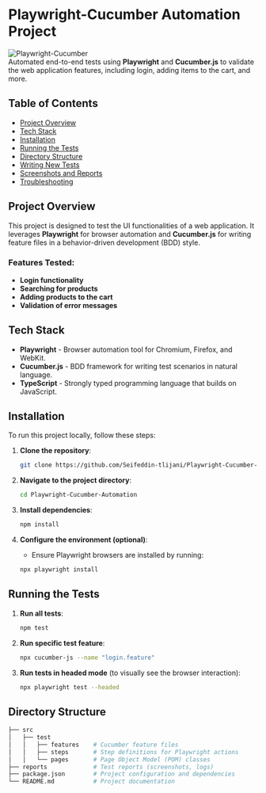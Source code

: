 # Playwright-Cucumber Automation Project

![Playwright-Cucumber](https://img.shields.io/badge/Playwright-Cucumber-green.svg)  
Automated end-to-end tests using **Playwright** and **Cucumber.js** to validate the web application features, including login, adding items to the cart, and more.

## Table of Contents

- [Project Overview](#project-overview)
- [Tech Stack](#tech-stack)
- [Installation](#installation)
- [Running the Tests](#running-the-tests)
- [Directory Structure](#directory-structure)
- [Writing New Tests](#writing-new-tests)
- [Screenshots and Reports](#screenshots-and-reports)
- [Troubleshooting](#troubleshooting)

## Project Overview

This project is designed to test the UI functionalities of a web application. It leverages **Playwright** for browser automation and **Cucumber.js** for writing feature files in a behavior-driven development (BDD) style.

### Features Tested:
- **Login functionality**
- **Searching for products**
- **Adding products to the cart**
- **Validation of error messages**

## Tech Stack

- **Playwright** - Browser automation tool for Chromium, Firefox, and WebKit.
- **Cucumber.js** - BDD framework for writing test scenarios in natural language.
- **TypeScript** - Strongly typed programming language that builds on JavaScript.

## Installation

To run this project locally, follow these steps:

1. **Clone the repository**:
    ```bash
    git clone https://github.com/Seifeddin-tlijani/Playwright-Cucumber-Automation.git
    ```

2. **Navigate to the project directory**:
    ```bash
    cd Playwright-Cucumber-Automation
    ```

3. **Install dependencies**:
    ```bash
    npm install
    ```

4. **Configure the environment (optional)**:
    - Ensure Playwright browsers are installed by running:
    ```bash
    npx playwright install
    ```

## Running the Tests

1. **Run all tests**:
    ```bash
    npm test
    ```

2. **Run specific test feature**:
    ```bash
    npx cucumber-js --name "login.feature"
    ```

3. **Run tests in headed mode** (to visually see the browser interaction):
    ```bash
    npx playwright test --headed
    ```

## Directory Structure

```bash
├── src
│   ├── test
│   │   ├── features    # Cucumber feature files
│   │   ├── steps       # Step definitions for Playwright actions
│   │   └── pages       # Page Object Model (POM) classes
├── reports             # Test reports (screenshots, logs)
├── package.json        # Project configuration and dependencies
└── README.md           # Project documentation
